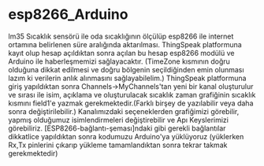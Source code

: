 # esp8266_Arduino
lm35 Sıcaklık sensörü ile oda sıcaklığının ölçülüp esp8266 ile internet ortamına belirlenen süre aralığında aktarılması.
ThingSpeak platformuna kayıt olup hesap açıldıktan sonra açılan bu hesap esp8266 modülü ve Arduino ile haberleşmemizi sağlayacaktır. (TimeZone kısmının doğru olduğuna dikkat edilmesi ve doğru bölgenin seçildiğinden emin olunması lazım ki verilerin anlık alınmasını sağlayabilelim.)
ThingSpeak platformuna giriş yapıldıktan sonra Channels->MyChannels'tan yeni bir kanal oluşturulur ve sırası ile isim, açıklama ve oluşturulacak sıcaklık zaman grafiğinin sıcaklık kısmını field1'e yazmak gerekmektedir.(Farklı birşey de yazılabilir veya daha sonra değiştirilebilir.)
Kanalımızdaki seçeneklerden grafiğimizi görebilir, yapmış olduğumuz isimlendirmeleri değiştirebilir ve Apı Keyslerimizi görebiliriz.
[ESP8266-bağlantı-şeması]ndaki gibi gerekli bağlantılar dikkatlice yapıldıktan sonra kodumuzu Arduino'ya yüklüyoruz (yüklerken Rx,Tx pinlerini çıkarıp yükleme tamamlandıktan sonra tekrar takmak gerekmektedir)
